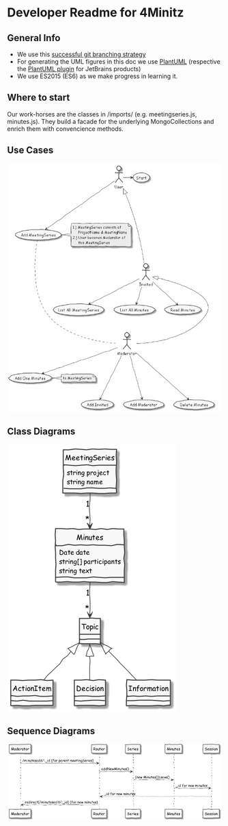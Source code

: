 # Developer Readme for 4Minitz

## General Info
* We use this [successful git branching strategy](http://nvie.com/posts/a-successful-git-branching-model/)
* For generating the UML figures in this doc we use [PlantUML](http://plantuml.com/)
  (respective the [PlantUML plugin](https://plugins.jetbrains.com/plugin/7017?pr=) for JetBrains products)
* We use ES2015 (ES6) as we make progress in learning it.

## Where to start
Our work-horses are the classes in /imports/ (e.g. meetingseries.js, minutes.js).
They build a facade for the underlying MongoCollections and enrich them with convencience methods.

## Use Cases
![Use Case: Roles](./figures/usecases1.png)


## Class Diagrams
![Classes: Basic](./figures/classdiagram1.png)


## Sequence Diagrams
![Sequence: Add Minutes to MeetingSeries](./figures/seqMinutesAdd.png)

